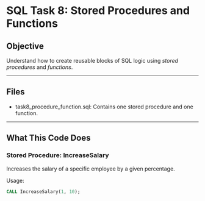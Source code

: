 # SQL Task 8: Stored Procedures and Functions

##  Objective
Understand how to create reusable blocks of SQL logic using *stored procedures* and *functions*.

---

##  Files
- task8_procedure_function.sql: Contains one stored procedure and one function.

---

##  What This Code Does

###  Stored Procedure: IncreaseSalary
Increases the salary of a specific employee by a given percentage.

Usage:
```sql
CALL IncreaseSalary(1, 10);
